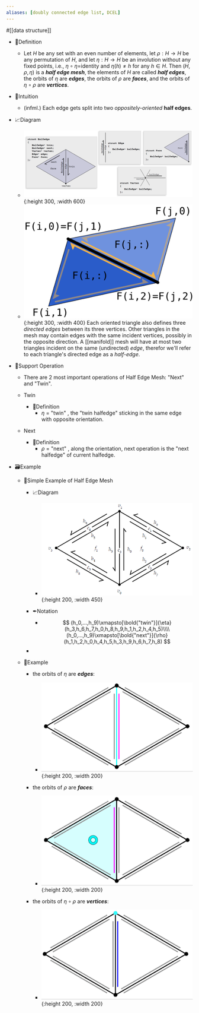 ```yaml
---
aliases: [doubly connected edge list, DCEL]
---
```


#[[data structure]]

- 📝Definition
    - Let $H$ be any set with an even number of elements, let $\rho:H\rightarrow H$ be any permutation of $H$, and let $\eta:H\rightarrow H$ be an involution without any fixed points, i.e., $\eta\circ\eta=$identity and $\eta(h)\neq h$ for any $h\in H$. Then $(H,\rho,\eta)$ is a ***half edge mesh***, the elements of $H$ are called ***half edges***, the orbits of $\eta$ are ***edges***, the orbits of $\rho$ are ***faces***, and the orbits of $\eta\circ\rho$ are ***vertices***.
    
- 🧠Intuition
    - (infml.) Each edge gets split into two *oppositely-oriented* **half edges**.
    
- 📈Diagram
    - ![name](../assets/half_edge.png){:height 300, :width 600}
    - ![name](../assets/half-edges.svg){:height 300, :width 400} Each oriented triangle also defines three _directed edges_ between its three vertices. Other triangles in the mesh may contain edges with the same incident vertices, possibly in the opposite direction. A [[manifold]] mesh will have at most two triangles incident on the same (undirected) _edge_, therefor we'll refer to each triangle's directed edge as a _half-edge_.
    
- 💫Support Operation
    - There are 2 most important operations of Half Edge Mesh: "Next" and "Twin".
    - Twin
        - 📝Definition
            - $\eta$ = "twin" , the "twin halfedge" sticking in the same edge with opposite orientation.
            
    - Next
        - 📝Definition
            - $\rho$ = "next" , along the orientation, next operation is the "next halfedge" of current halfedge.
            
- 🗃Example
    - 📌Simple Example of Half Edge Mesh
        - 📈Diagram
            - ![name](../assets/half_edge_example.png){:height 200, :width 450}
            
        - ✒Notation
            - $$
              (h_0,...,h_9)\xmapsto[\bold{"twin"}]{\eta}(h_3,h_6,h_7,h_0,h_8,h_9,h_1,h_2,h_4,h_5)\\\\
              (h_0,...,h_9)\xmapsto[\bold{"next"}]{\rho}(h_1,h_2,h_0,h_4,h_5,h_3,h_9,h_6,h_7,h_8)
              $$
            
      -
      
    - 📌Example
        - the orbits of $\eta$ are ***edges***:
            - ![name](../assets/orbits_edges.gif){:height 200, :width 200}
            
        - the orbits of $\rho$ are ***faces***:
            - ![name](../assets/orbits_faces.gif){:height 200, :width 200}
            
        - the orbits of $\eta\circ\rho$ are ***vertices***:
            - ![name](../assets/orbits_vertices.gif){:height 200, :width 200}
            